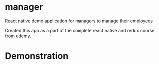 # manager
React native demo application for managers to manage their employees

Created this app as a part of the complete react native and redux course from udemy. 


# Demonstration
